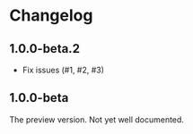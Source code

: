 # Changelog

## 1.0.0-beta.2

- Fix issues (#1, #2, #3)

## 1.0.0-beta

The preview version. Not yet well documented.
